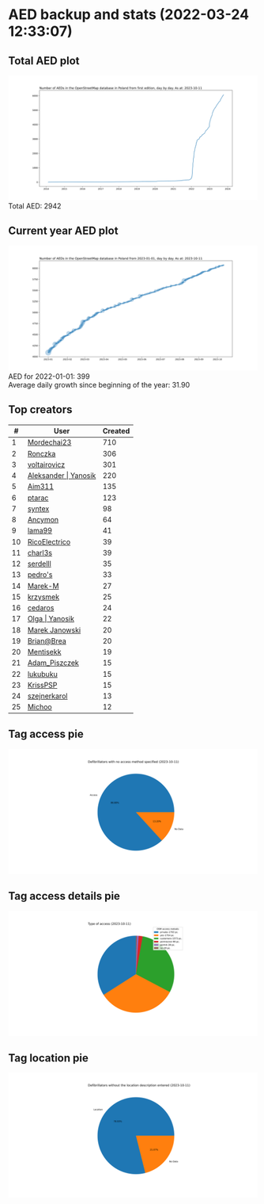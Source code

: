 # AED backup and stats (2022-03-24 12:33:07)


## Total AED plot
![](report_data/total_aed.svg)
Total AED: 2942

## Current year AED plot
![](report_data/current_year_aed.svg)\
AED for 2022-01-01: 399\
Average daily growth since beginning of the year: 31.90

## Top creators
| # | User | Created |
| ------------- | ------------- | ------------- |
| 1 | [Mordechai23](<https://www.openstreetmap.org/user/Mordechai23>) | 710 |
| 2 | [Ronczka](<https://www.openstreetmap.org/user/Ronczka>) | 306 |
| 3 | [voltairovicz](<https://www.openstreetmap.org/user/voltairovicz>) | 301 |
| 4 | [Aleksander &#124; Yanosik](<https://www.openstreetmap.org/user/Aleksander &#124; Yanosik>) | 220 |
| 5 | [Aim311](<https://www.openstreetmap.org/user/Aim311>) | 135 |
| 6 | [ptarac](<https://www.openstreetmap.org/user/ptarac>) | 123 |
| 7 | [syntex](<https://www.openstreetmap.org/user/syntex>) | 98 |
| 8 | [Ancymon](<https://www.openstreetmap.org/user/Ancymon>) | 64 |
| 9 | [lama99](<https://www.openstreetmap.org/user/lama99>) | 41 |
| 10 | [RicoElectrico](<https://www.openstreetmap.org/user/RicoElectrico>) | 39 |
| 11 | [charl3s](<https://www.openstreetmap.org/user/charl3s>) | 39 |
| 12 | [serdelll](<https://www.openstreetmap.org/user/serdelll>) | 35 |
| 13 | [pedro's](<https://www.openstreetmap.org/user/pedro's>) | 33 |
| 14 | [Marek-M](<https://www.openstreetmap.org/user/Marek-M>) | 27 |
| 15 | [krzysmek](<https://www.openstreetmap.org/user/krzysmek>) | 25 |
| 16 | [cedaros](<https://www.openstreetmap.org/user/cedaros>) | 24 |
| 17 | [Olga &#124; Yanosik](<https://www.openstreetmap.org/user/Olga &#124; Yanosik>) | 22 |
| 18 | [Marek Janowski](<https://www.openstreetmap.org/user/Marek Janowski>) | 20 |
| 19 | [Brian@Brea](<https://www.openstreetmap.org/user/Brian@Brea>) | 20 |
| 20 | [Mentisekk](<https://www.openstreetmap.org/user/Mentisekk>) | 19 |
| 21 | [Adam_Piszczek](<https://www.openstreetmap.org/user/Adam_Piszczek>) | 15 |
| 22 | [lukubuku](<https://www.openstreetmap.org/user/lukubuku>) | 15 |
| 23 | [KrissPSP](<https://www.openstreetmap.org/user/KrissPSP>) | 15 |
| 24 | [szejnerkarol](<https://www.openstreetmap.org/user/szejnerkarol>) | 13 |
| 25 | [Michoo](<https://www.openstreetmap.org/user/Michoo>) | 12 |

## Tag access pie
![](report_data/tag_access.svg)

## Tag access details pie
![](report_data/tag_access_details.svg)

## Tag location pie
![](report_data/tag_location.svg)
